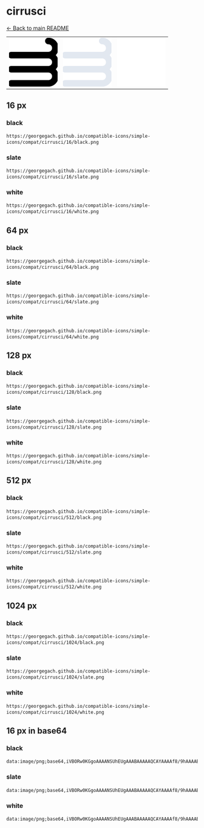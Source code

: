 # cirrusci

[← Back to main README](../../README.md)

<table><tr>
  <td><img src="./128/black.png" width="128" alt="cirrusci black icon" /></td>
  <td><img src="./128/slate.png" width="128" alt="cirrusci slate icon" /></td>
  <td><img src="./128/white.png" width="128" alt="cirrusci white icon" /></td>
</tr></table>

## 16 px

### black
```
https://georgegach.github.io/compatible-icons/simple-icons/compat/cirrusci/16/black.png
```

### slate
```
https://georgegach.github.io/compatible-icons/simple-icons/compat/cirrusci/16/slate.png
```

### white
```
https://georgegach.github.io/compatible-icons/simple-icons/compat/cirrusci/16/white.png
```

## 64 px

### black
```
https://georgegach.github.io/compatible-icons/simple-icons/compat/cirrusci/64/black.png
```

### slate
```
https://georgegach.github.io/compatible-icons/simple-icons/compat/cirrusci/64/slate.png
```

### white
```
https://georgegach.github.io/compatible-icons/simple-icons/compat/cirrusci/64/white.png
```

## 128 px

### black
```
https://georgegach.github.io/compatible-icons/simple-icons/compat/cirrusci/128/black.png
```

### slate
```
https://georgegach.github.io/compatible-icons/simple-icons/compat/cirrusci/128/slate.png
```

### white
```
https://georgegach.github.io/compatible-icons/simple-icons/compat/cirrusci/128/white.png
```

## 512 px

### black
```
https://georgegach.github.io/compatible-icons/simple-icons/compat/cirrusci/512/black.png
```

### slate
```
https://georgegach.github.io/compatible-icons/simple-icons/compat/cirrusci/512/slate.png
```

### white
```
https://georgegach.github.io/compatible-icons/simple-icons/compat/cirrusci/512/white.png
```

## 1024 px

### black
```
https://georgegach.github.io/compatible-icons/simple-icons/compat/cirrusci/1024/black.png
```

### slate
```
https://georgegach.github.io/compatible-icons/simple-icons/compat/cirrusci/1024/slate.png
```

### white
```
https://georgegach.github.io/compatible-icons/simple-icons/compat/cirrusci/1024/white.png
```

## 16 px in base64

### black
```
data:image/png;base64,iVBORw0KGgoAAAANSUhEUgAAABAAAAAQCAYAAAAf8/9hAAAABmJLR0QA/wD/AP+gvaeTAAAAtklEQVQ4ja3SMUoDYRDF8d8XFouENSwk2IUU8QxWprDVPifIsbyAF9DWwsYmZSxEFAuxEFZQNEWIxbrbz0ceTPn+M/NmiKnACo+4Qhn0O8Aan9jiNgpoIQu84T0H0OoBmwIXmAXNcxzhI6HGMGOCHS4TrjEOmitM8ZzRGBziCV+9TED6LwVuMAoCKkzwspcQz3EcNJ/iDD8ZjTt1j1SKn/FEs3ad8KoJM6IB+rgr8IvoOb9xj+UfnXIgefqu/YsAAAAASUVORK5CYII=
```

### slate
```
data:image/png;base64,iVBORw0KGgoAAAANSUhEUgAAABAAAAAQCAYAAAAf8/9hAAAABmJLR0QA/wD/AP+gvaeTAAABDElEQVQ4jaWTMUoDYRSEZ37/RInGGHRNm4CeQRst0mojHkG8jxfwHjaWIiiITRbBKrogcVnYFXQD5v/HQjzAW6efj/dm3iMMkuSzWXUvoCvpoeMXZ94CSFO4tU2skEgInNYLP6AFAACTidobSXUSIi4IOjPgT6/v1VMMGvks/zgOQTsWs4MOJQxIFXyZlSWEXoMhRODSI+IWDonJGdEnNRQ4bpTBc1GsL38vPZLYdk0AjiQASgCnb+UVHbYsAEX0QQwhTT2ofYimEPm7uEheM8uroxCwawIoHsBxDKn+1yEpauTzPO9+xZapRiruKaJHoPT1opXS0fRUglsl1JF040HMIVnr/AR41+b8/AczM3QktGFPygAAAABJRU5ErkJggg==
```

### white
```
data:image/png;base64,iVBORw0KGgoAAAANSUhEUgAAABAAAAAQCAYAAAAf8/9hAAAABmJLR0QA/wD/AP+gvaeTAAAAyUlEQVQ4ja2TMU6CQRBG35INMRIkJBo7QoFnoJKCVjoKTuCxvIAXkAvQ2NhaGKKxIBYmFBC1ehT7F387G79kyu99M7M7EJCa1Rf1TX1U+zkCADrAGXAFLIHroB/UrrpSd+pXGNACvap/WV0Ak6B/Rmn/O6l7YFDTBPCQ1CfKUiIaAmPgvSIY1At1qx46VQRITZHVNXAZBAyBEfDxL0u8A26C5ltgDvxUBDfxrY/UJ/6MU8rY+6R+AtGj6gHnwCYDv5Qri+gIPAP3JxinZTJ9K5nfAAAAAElFTkSuQmCC
```

